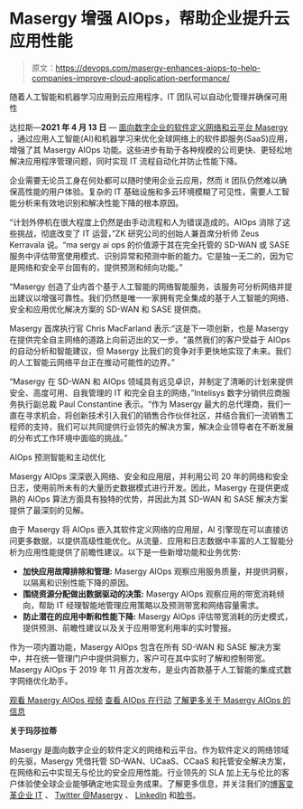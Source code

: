 # Masergy 增强 AIOps，帮助企业提升云应用性能

> 原文：<https://devops.com/masergy-enhances-aiops-to-help-companies-improve-cloud-application-performance/>

随着人工智能和机器学习应用到云应用程序，IT 团队可以自动化管理并确保可用性

达拉斯—**2021 年 4 月 13 日** — [面向数字企业的软件定义网络和云平台 Masergy](https://www.masergy.com/) ，通过应用人工智能(AI)和机器学习来优化全球网络上的软件即服务(SaaS)应用，增强了其 Masergy AIOps 功能。这些进步有助于各种规模的公司更快、更轻松地解决应用程序管理问题，同时实现 IT 流程自动化并防止性能下降。

企业需要无论员工身在何处都可以随时使用企业云应用，然而 it 团队仍然难以确保高性能的用户体验。复杂的 IT 基础设施和多云环境模糊了可见性，需要人工智能分析来有效地识别和解决性能下降的根本原因。

“计划外停机在很大程度上仍然是由手动流程和人为错误造成的。AIOps 消除了这些挑战，彻底改变了 IT 运营，”ZK 研究公司的创始人兼首席分析师 Zeus Kerravala 说。“ma sergy ai ops 的价值源于其在完全托管的 SD-WAN 或 SASE 服务中评估带宽使用模式、识别异常和预测中断的能力。它是独一无二的，因为它是网络和安全平台固有的，提供预测和倾向功能。”

“Masergy 创造了业内首个基于人工智能的网络智能服务，该服务可分析网络并提出建议以增强可靠性。我们仍然是唯一一家拥有完全集成的基于人工智能的网络、安全和应用优化解决方案的 SD-WAN 和 SASE 提供商。

Masergy 首席执行官 Chris MacFarland 表示:“这是下一项创新，也是 Masergy 在提供完全自主网络的道路上向前迈出的又一步。“虽然我们的客户受益于 AIOps 的自动分析和智能建议，但 Masergy 比我们的竞争对手更快地实现了未来。我们的人工智能云网络平台正在推动可能性的边界。”

“Masergy 在 SD-WAN 和 AIOps 领域具有远见卓识，并制定了清晰的计划来提供安全、高度可用、自我管理的 IT 和完全自主的网络，”Intelisys 数字分销供应商服务执行副总裁 Paul Constantine 表示。“作为 Masergy 最大的总代理商，我们一直在寻求机会，将创新技术引入我们的销售合作伙伴社区，并结合我们一流销售工程师的支持，我们可以共同提供行业领先的解决方案，解决企业领导者在不断发展的分布式工作环境中面临的挑战。”

AIOps 预测智能和主动优化

Masergy AIOps 深深嵌入网络、安全和应用层，并利用公司 20 年的网络和安全日志，使用前所未有的大量历史数据模式进行开发。因此，Masergy 在提供更成熟的 AIOps 算法方面具有独特的优势，并因此为其 SD-WAN 和 SASE 解决方案提供了最深刻的见解。

由于 Masergy 将 AIOps 嵌入其软件定义网络的应用层，AI 引擎现在可以直接访问更多数据，以提供高级性能优化。从流量、应用和日志数据中丰富的人工智能分析为应用性能提供了前瞻性建议。以下是一些新增功能和业务优势:

*   **加快应用故障排除和管理:** Masergy AIOps 观察应用服务质量，并提供洞察，以隔离和识别性能下降的原因。
*   **围绕资源分配做出数据驱动的决策:** Masergy AIOps 观察应用的带宽消耗倾向，帮助 IT 经理智能地管理应用策略以及预测带宽和网络容量需求。
*   **防止潜在的应用中断和性能下降:** Masergy AIOps 评估带宽消耗的历史模式，提供预测、前瞻性建议以及关于应用带宽利用率的实时警报。

作为一项内置功能，Masergy AIOps 包含在所有 SD-WAN 和 SASE 解决方案中，并在统一管理门户中提供洞察力，客户可在其中实时了解和控制带宽。Masergy AIOps 于 2019 年 11 月首次发布，是业内首款基于人工智能的集成式数字网络优化助手。

[观看 Masergy AIOps 视频](https://youtu.be/sBgr7SY2864)
[查看 AIOps 在行动](https://youtu.be/x_lpsCLMURQ)
[了解更多关于 Masergy AIOps 的信息](https://www.masergy.com/sd-wan/sd-wan-portal)

**关于玛莎拉蒂**

Masergy 是面向数字企业的软件定义的网络和云平台。作为软件定义的网络领域的先驱，Masergy 凭借托管 SD-WAN、UCaaS、CCaaS 和托管安全解决方案，在网络和云中实现无与伦比的安全应用性能。行业领先的 SLA 加上无与伦比的客户体验使全球企业能够确定地实现业务成果。了解更多信息，并关注我们的[博客变革企业 IT](https://www.masergy.com/blog) 、 [Twitter @Masergy](https://twitter.com/masergy) 、 [LinkedIn](https://www.linkedin.com/company/masergy-communications) 和[脸书](https://www.facebook.com/masergycommunications/)。